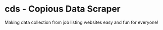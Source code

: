# cds - Copious Data Scraper
Making data collection from job listing websites easy and fun for everyone!
